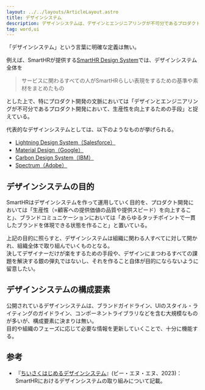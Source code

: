 ```yaml
---
layout: ../../layouts/ArticleLayout.astro
title: デザインシステム
description: デザインシステムは、デザインとエンジニアリングが不可分であるプロダクト開発において、生産性を向上するための手段。
tag: word,ui
---
```


「デザインシステム」という言葉に明確な定義は無い。

例えば、SmartHRが提供する[SmartHR Design System](https://smarthr.design/)では、デザインシステム全体を

> サービスに関わるすべての人がSmartHRらしい表現をするための基準や素材をまとめたもの

とした上で、特にプロダクト開発の文脈においては「デザインとエンジニアリングが不可分であるプロダクト開発において、生産性を向上するための手段」と捉えている。

代表的なデザインシステムとしては、以下のようなものが挙げられる。
- [Lightning Design System（Salesforce）](https://www.lightningdesignsystem.com/)
- [Material Design（Google）](https://m3.material.io/)
- [Carbon Design System（IBM）](https://carbondesignsystem.com/)
- [Spectrum（Adobe）](https://spectrum.adobe.com/)

## デザインシステムの目的

SmartHRはデザインシステムを作って運用していく目的を、プロダクト開発においては「生産性（=顧客への提供価値の品質や提供スピード）を向上すること」、ブランドコミュニケーションにおいては「あらゆるタッチポイントで一貫したブランドを体現できる状態を作ること」と置いている。

上記の目的に照らすと、デザインシステムは組織に関わる人すべてに対して開かれ、組織全体で取り組んでいくものとなる。  
決してデザイナーだけが楽をするための手段や、デザインにまつわるすべての課題を解決する銀の弾丸ではないし、それを作ること自体が目的にならないように留意したい。

## デザインシステムの構成要素

公開されているデザインシステムは、ブランドガイドライン、UIのスタイル・ライティングのガイドライン、コンポーネントライブラリなどを含む大規模なものが多いが、構成要素に決まりは無い。  
目的や組織のフェーズに応じて必要な情報を更新していくことで、十分に機能する。

## 参考
- 『[ちいさくはじめるデザインシステム](https://amzn.asia/d/jg09pdJ)』(ビー・エヌ・エヌ、2023)：SmartHRにおけるデザインシステムの取り組みについて記載。  
